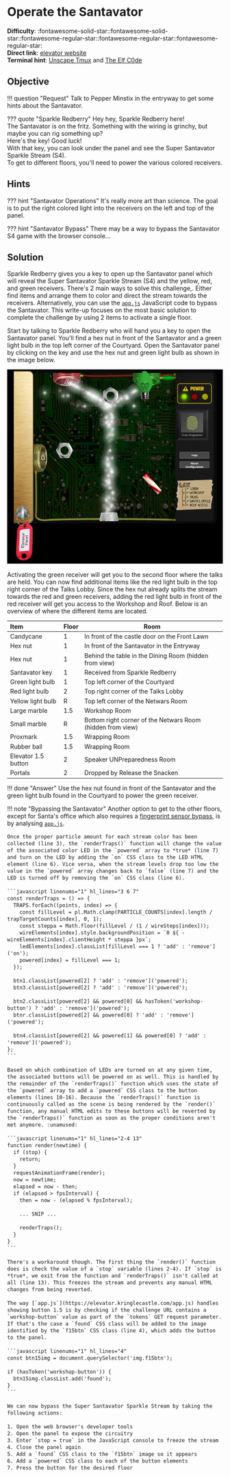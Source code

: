 # Operate the Santavator

**Difficulty**: :fontawesome-solid-star::fontawesome-solid-star::fontawesome-regular-star::fontawesome-regular-star::fontawesome-regular-star:<br/>
**Direct link**: [elevator website](https://elevator.kringlecastle.com/?challenge=elevator&id=62341aef-5fd2-4ea6-bdbd-58753ecf2393)<br/>
**Terminal hint**: [Unscape Tmux](../hints/h4a.md) and [The Elf C0de](../hints/h4b.md)


## Objective

!!! question "Request"
    Talk to Pepper Minstix in the entryway to get some hints about the Santavator.

??? quote "Sparkle Redberry"
    Hey hey, Sparkle Redberry here!<br/>
    The Santavator is on the fritz. Something with the wiring is grinchy, but maybe you can rig something up?<br/>
    Here's the key! Good luck!<br/>
    With that key, you can look under the panel and see the Super Santavator Sparkle Stream (S4).<br/>
    To get to different floors, you'll need to power the various colored receivers.


## Hints

??? hint "Santavator Operations"
    It's really more art than science. The goal is to put the right colored light into the receivers on the left and top of the panel.

??? hint "Santavator Bypass"
    There may be a way to bypass the Santavator S4 game with the browser console...


## Solution

Sparkle Redberry gives you a key to open up the Santavator panel which will reveal the Super Santavator Sparkle Stream (S4) and the yellow, red, and green receivers. There's 2 main ways to solve this challenge,. Either find items and arrange them to color and direct the stream towards the receivers. Alternatively, you can use the [`app.js`](https://elevator.kringlecastle.com/app.js) JavaScript code to bypass the Santavator. This write-up focuses on the most basic solution to complete the challenge by using 2 items to activate a single floor.

Start by talking to Sparkle Redberry who will hand you a key to open the Santavator panel. You'll find a hex nut in front of the Santavator and a green light bulb in the top left corner of the Courtyard. Open the Santavator panel by clicking on the key and use the hex nut and green light bulb as shown in the image below.

![Green receiver activated](../img/objectives/o4/green_activated.png)

Activating the green receiver will get you to the second floor where the talks are held. You can now find additional items like the red light bulb in the top right corner of the Talks Lobby. Since the hex nut already splits the stream towards the red and green receivers, adding the red light bulb in front of the red receiver will get you access to the Workshop and Roof. Below is an overview of where the different items are located.

| Item                | Floor | Room                                                       |
| :-------------------| :---- | ---------------------------------------------------------- |
| Candycane           | 1     | In front of the castle door on the Front Lawn              |
| Hex nut             | 1     | In front of the Santavator in the Entryway                 |
| Hex nut             | 1     | Behind the table in the Dining Room (hidden from view)     |
| Santavator key      | 1     | Received from Sparkle Redberry                             |
| Green light bulb    | 1     | Top left corner of the Courtyard                           |
| Red light bulb      | 2     | Top right corner of the Talks Lobby                        |
| Yellow light bulb   | R     | Top left corner of the Netwars Room                        |
| Large marble        | 1.5   | Workshop Room                                              |
| Small marble        | R     | Bottom right corner of the Netwars Room (hidden from view) |
| Proxmark            | 1.5   | Wrapping Room                                              |
| Rubber ball         | 1.5   | Wrapping Room                                              |
| Elevator 1.5 button | 2     | Speaker UNPreparedness Room                                |
| Portals             | 2     | Dropped by Release the Snacken                             |

!!! done "Answer"
    Use the hex nut found in front of the Santavator and the green light bulb found in the Courtyard to power the green receiver.

!!! note "Bypassing the Santavator<span id="bypassing-the-santavator"></span>"
    Another option to get to the other floors, except for Santa's office which also requires a [fingerprint sensor bypass](../objectives/o10.md), is by analysing [`app.js`](https://elevator.kringlecastle.com/app.js).
    
    Once the proper particle amount for each stream color has been collected (line 3), the `renderTraps()` function will change the value of the associated color LED in the `powered` array to *true* (line 7) and turn on the LED by adding the `on` CSS class to the LED HTML element (line 6). Vice versa, when the stream levels drop too low the value in the `powered` array changes back to `false` (line 7) and the LED is turned off by removing the `on` CSS class (line 6).

    ```javascript linenums="1" hl_lines="3 6 7"
    const renderTraps = () => {
      TRAPS.forEach((points, index) => {
        const fillLevel = pl.Math.clamp(PARTICLE_COUNTS[index].length / trapTargetCounts[index], 0, 1);
        const steppa = Math.floor(fillLevel / (1 / wireSteps[index]));
        wireElements[index].style.backgroundPosition = `0 ${ -wireElements[index].clientHeight * steppa }px`;
        ledElements[index].classList[fillLevel === 1 ? 'add' : 'remove']('on');
        powered[index] = fillLevel === 1;
      });
  
      btn1.classList[powered[2] ? 'add' : 'remove']('powered');
      btn3.classList[powered[2] ? 'add' : 'remove']('powered');

      btn2.classList[powered[2] && powered[0] && hasToken('workshop-button') ? 'add' : 'remove']('powered');
      btnr.classList[powered[2] && powered[0] ? 'add' : 'remove']('powered');

      btn4.classList[powered[2] && powered[1] && powered[0] ? 'add' : 'remove']('powered');
    };
    ```

    Based on which combination of LEDs are turned on at any given time, the associated buttons will be powered on as well. This is handled by the remainder of the `renderTraps()` function which uses the state of the `powered` array to add a `powered` CSS class to the button elements (lines 10-16). Because the `renderTraps()` function is continuously called as the scene is being rendered by the `render()` function, any manual HTML edits to these buttons will be reverted by the `renderTraps()` function as soon as the proper conditions aren't met anymore. :unamused:

    ```javascript linenums="1" hl_lines="2-4 13"
    function render(newtime) {
      if (stop) {
        return;
      }
      requestAnimationFrame(render);
      now = newtime;
      elapsed = now - then;
      if (elapsed > fpsInterval) {
        then = now - (elapsed % fpsInterval);

        ... SNIP ...
        
        renderTraps();
      }
    }     
    ```

    There's a workaround though. The first thing the `render()` function does is check the value of a `stop` variable (lines 2-4). If `stop` is *true*, we exit from the function and `renderTraps()` isn't called at all (line 13). This freezes the stream and prevents any manual HTML changes from being reverted. 

    The way [`app.js`](https://elevator.kringlecastle.com/app.js) handles showing button 1.5 is by checking if the challenge URL contains a `workshop-button` value as part of the `tokens` GET request parameter. If that's the case a `found` CSS class will be added to the image identified by the `f15btn` CSS class (line 4), which adds the button to the panel.

    ```javascript linenums="1" hl_lines="4"
    const btn15img = document.querySelector('img.f15btn');

    if (hasToken('workshop-button')) {
      btn15img.classList.add('found');
    }
    ```

    We can now bypass the Super Santavator Sparkle Stream by taking the following actions:

    1. Open the web browser's developer tools
    2. Open the panel to expose the circuitry
    3. Enter `stop = true` in the JavaScript console to freeze the stream
    4. Close the panel again 
    5. Add a `found` CSS class to the `f15btn` image so it appears
    6. Add a `powered` CSS class to each of the button elements 
    7. Press the button for the desired floor
